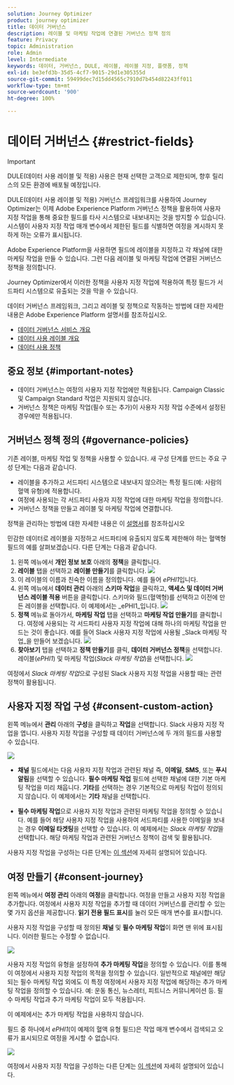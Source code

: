 ```yaml
---
solution: Journey Optimizer
product: journey optimizer
title: 데이터 거버넌스
description: 레이블 및 마케팅 작업에 연결된 거버넌스 정책 정의
feature: Privacy
topic: Administration
role: Admin
level: Intermediate
keywords: 데이터, 거버넌스, DULE, 레이블, 레이블 지정, 플랫폼, 정책
exl-id: be3efd3b-35d5-4cf7-9015-29d1e305355d
source-git-commit: 59499dec7d15dd4565c7910d7b454d82243ff011
workflow-type: tm+mt
source-wordcount: '900'
ht-degree: 100%

---
```


# 데이터 거버넌스 {#restrict-fields}


>[!IMPORTANT]
>
>DULE(데이터 사용 레이블 및 적용) 사용은 현재 선택한 고객으로 제한되며, 향후 릴리스의 모든 환경에 배포될 예정입니다.

DULE(데이터 사용 레이블 및 적용) 거버넌스 프레임워크를 사용하여 Journey Optimizer는 이제 Adobe Experience Platform 거버넌스 정책을 활용하여 사용자 지정 작업을 통해 중요한 필드를 타사 시스템으로 내보내지는 것을 방지할 수 있습니다. 시스템이 사용자 지정 작업 매개 변수에서 제한된 필드를 식별하면 여정을 게시하지 못하게 하는 오류가 표시됩니다.

Adobe Experience Platform을 사용하면 필드에 레이블을 지정하고 각 채널에 대한 마케팅 작업을 만들 수 있습니다. 그런 다음 레이블 및 마케팅 작업에 연결된 거버넌스 정책을 정의합니다.

Journey Optimizer에서 이러한 정책을 사용자 지정 작업에 적용하여 특정 필드가 서드파티 시스템으로 유출되는 것을 막을 수 있습니다.

데이터 거버넌스 프레임워크, 그리고 레이블 및 정책으로 작동하는 방법에 대한 자세한 내용은 Adobe Experience Platform 설명서를 참조하십시오.

* [데이터 거버넌스 서비스 개요](https://experienceleague.adobe.com/docs/experience-platform/data-governance/home.html?lang=ko)
* [데이터 사용 레이블 개요](https://experienceleague.adobe.com/docs/experience-platform/data-governance/labels/overview.html?lang=ko)
* [데이터 사용 정책](https://experienceleague.adobe.com/docs/experience-platform/data-governance/policies/overview.html?lang=ko)

## 중요 정보 {#important-notes}

* 데이터 거버넌스는 여정의 사용자 지정 작업에만 적용됩니다. Campaign Classic 및 Campaign Standard 작업은 지원되지 않습니다.
* 거버넌스 정책은 마케팅 작업(필수 또는 추가)이 사용자 지정 작업 수준에서 설정된 경우에만 적용됩니다.

## 거버넌스 정책 정의 {#governance-policies}

기존 레이블, 마케팅 작업 및 정책을 사용할 수 있습니다. 새 구성 단계를 만드는 주요 구성 단계는 다음과 같습니다.

* 레이블을 추가하고 서드파티 시스템으로 내보내지 않으려는 특정 필드(예: 사람의 혈액 유형)에 적용합니다.
* 여정에 사용되는 각 서드파티 사용자 지정 작업에 대한 마케팅 작업을 정의합니다.
* 거버넌스 정책을 만들고 레이블 및 마케팅 작업에 연결합니다.

정책을 관리하는 방법에 대한 자세한 내용은 이 [설명서](https://experienceleague.adobe.com/docs/experience-platform/data-governance/policies/user-guide.html?lang=ko#consent-policy)를 참조하십시오

민감한 데이터로 레이블을 지정하고 서드파티에 유출되지 않도록 제한해야 하는 혈액형 필드의 예를 살펴보겠습니다. 다른 단계는 다음과 같습니다.

1. 왼쪽 메뉴에서 **개인 정보 보호** 아래의 **정책**&#x200B;을 클릭합니다.
1. **레이블** 탭을 선택하고 **레이블 만들기**를 클릭합니다. 
   ![](assets/action-privacy1.png)
1. 이 레이블의 이름과 친숙한 이름을 정의합니다. 예를 들어 _ePHI1_&#x200B;입니다.
1. 왼쪽 메뉴에서 **데이터 관리** 아래의 **스키마 작업**&#x200B;을 클릭하고, **액세스 및 데이터 거버넌스 레이블 적용** 버튼을 클릭합니다. 스키마와 필드(혈액형)를 선택하고 이전에 만든 레이블을 선택합니다. 이 예제에서는 _ePHI1_입니다.
   ![](assets/action-privacy3.png)
1. **정책** 메뉴로 돌아가서, **마케팅 작업** 탭을 선택하고 **마케팅 작업 만들기**&#x200B;를 클릭합니다. 여정에 사용되는 각 서드파티 사용자 지정 작업에 대해 하나의 마케팅 작업을 만드는 것이 좋습니다. 예를 들어 Slack 사용자 지정 작업에 사용될 _Slack 마케팅 작업_을 만들어 보겠습니다.
   ![](assets/action-privacy4.png)
1. **찾아보기** 탭을 선택하고 **정책 만들기**&#x200B;를 클릭, **데이터 거버넌스 정책**&#x200B;을 선택합니다. 레이블(_ePHI1_) 및 마케팅 작업(_Slack 마케팅 작업_)을 선택합니다.
   ![](assets/action-privacy5.png)

여정에서 _Slack 마케팅 작업_&#x200B;으로 구성된 Slack 사용자 지정 작업을 사용할 때는 관련 정책이 활용됩니다.

## 사용자 지정 작업 구성 {#consent-custom-action}

왼쪽 메뉴에서 **관리** 아래의 **구성**&#x200B;을 클릭하고 **작업**&#x200B;을 선택합니다. Slack 사용자 지정 작업을 엽니다. 사용자 지정 작업을 구성할 때 데이터 거버넌스에 두 개의 필드를 사용할 수 있습니다.

![](assets/action-privacy6.png)

* **채널** 필드에서는 다음 사용자 지정 작업과 관련된 채널 즉, **이메일**, **SMS**, 또는 **푸시 알림**&#x200B;을 선택할 수 있습니다. **필수 마케팅 작업** 필드에 선택한 채널에 대한 기본 마케팅 작업을 미리 채웁니다. **기타**&#x200B;를 선택하는 경우 기본적으로 마케팅 작업이 정의되지 않습니다. 이 예제에서는 **기타** 채널을 선택합니다.

* **필수 마케팅 작업**&#x200B;으로 사용자 지정 작업과 관련된 마케팅 작업을 정의할 수 있습니다. 예를 들어 해당 사용자 지정 작업을 사용하여 서드파티를 사용한 이메일을 보내는 경우 **이메일 타겟팅**&#x200B;을 선택할 수 있습니다. 이 예제에서는 _Slack 마케팅 작업_&#x200B;을 선택합니다. 해당 마케팅 작업과 관련된 거버넌스 정책이 검색 및 활용됩니다.

사용자 지정 작업을 구성하는 다른 단계는 [이 섹션](../action/about-custom-action-configuration.md#consent-management)에 자세히 설명되어 있습니다.

## 여정 만들기 {#consent-journey}

왼쪽 메뉴에서 **여정 관리** 아래의 **여정**&#x200B;을 클릭합니다. 여정을 만들고 사용자 지정 작업을 추가합니다.  여정에서 사용자 지정 작업을 추가할 때 데이터 거버넌스를 관리할 수 있는 몇 가지 옵션을 제공합니다. **읽기 전용 필드 표시**&#x200B;를 눌러 모든 매개 변수를 표시합니다.

사용자 지정 작업을 구성할 때 정의된 **채널** 및 **필수 마케팅 작업**&#x200B;이 화면 맨 위에 표시됩니다. 이러한 필드는 수정할 수 없습니다.

![](assets/action-privacy7.png)

사용자 지정 작업의 유형을 설정하여 **추가 마케팅 작업**&#x200B;을 정의할 수 있습니다. 이를 통해 이 여정에서 사용자 지정 작업의 목적을 정의할 수 있습니다. 일반적으로 채널에만 해당되는 필수 마케팅 작업 외에도 이 특정 여정에서 사용자 지정 작업에 해당하는 추가 마케팅 작업을 정의할 수 있습니다. 예: 운동 통신, 뉴스레터, 피트니스 커뮤니케이션 등. 필수 마케팅 작업과 추가 마케팅 작업이 모두 적용됩니다.

이 예제에서는 추가 마케팅 작업을 사용하지 않습니다.

필드 중 하나에서 _ePHI1_(이 예제의 혈액 유형 필드)은 작업 매개 변수에서 검색되고 오류가 표시되므로 여정을 게시할 수 없습니다.

![](assets/action-privacy8.png)

여정에서 사용자 지정 작업을 구성하는 다른 단계는 [이 섹션](../building-journeys/using-custom-actions.md)에 자세히 설명되어 있습니다.
